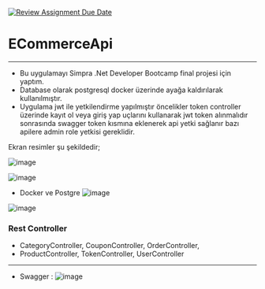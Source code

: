 [![Review Assignment Due Date](https://classroom.github.com/assets/deadline-readme-button-24ddc0f5d75046c5622901739e7c5dd533143b0c8e959d652212380cedb1ea36.svg)](https://classroom.github.com/a/EBv50WFu)
# ECommerceApi


***
* Bu uygulamayı Simpra .Net Developer Bootcamp final projesi için yaptım.
* Database olarak postgresql docker üzerinde ayağa kaldırılarak kullanılmıştır.
* Uygulama jwt ile yetkilendirme yapılmıştır öncelikler token controller üzerinde kayıt ol veya giriş yap uçlarını kullanarak jwt token alınmalıdır
sonrasında swagger token kısmına eklenerek api yetki sağlanır bazı apilere admin role yetkisi gereklidir.

Ekran resimler şu şekildedir;

![image](https://github.com/cevolkan-ozturk/ECommerceApi/assets/98951889/f2acbe7e-868d-4000-a7ff-3bba61804291)

![image](https://github.com/cevolkan-ozturk/ECommerceApi/assets/98951889/cebec4f0-bd6f-4d0f-b862-1848d82e63e2)


* Docker ve Postgre
![image](https://github.com/cevolkan-ozturk/ECommerceApi/assets/98951889/f260e941-51f8-48ea-bb2a-1c0581c3a4c3)

![image](https://github.com/cevolkan-ozturk/ECommerceApi/assets/98951889/b887ef12-1b8b-4d86-90d6-72cae7190486)

  
  

### Rest Controller
- CategoryController, CouponController, OrderController,
- ProductController, TokenController, UserController

***

* Swagger :
![image](https://github.com/cevolkan-ozturk/ECommerceApi/assets/98951889/e0d05604-972c-4fe3-94ee-6e854de1e3e0)

